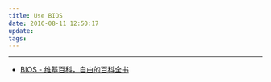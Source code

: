 ```yaml
---
title: Use BIOS
date: 2016-08-11 12:50:17
update:
tags:
---
```


----
- [BIOS - 维基百科，自由的百科全书](https://zh.wikipedia.org/wiki/BIOS#.E5.95.9F.E5.8B.95.E9.9B.BB.E8.85.A6.E5.8E.9F.E7.90.86 "")
